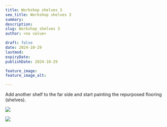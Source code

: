 ```yaml
---
title: Workshop shelves 3
seo_title: Workshop shelves 3
summary:
description:
slug: Workshop shelves 3
author: <no value>

draft: false
date: 2024-10-29
lastmod:
expiryDate:
publishDate: 2024-10-29

feature_image:
feature_image_alt:

---
```

Add another shelf to the far side and start painting the repurposed flooring (shelves).

![](/images/1272.jpeg)

![](/images/1273.jpeg)